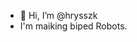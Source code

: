 - 👋 Hi, I’m @hrysszk
- I'm maiking biped Robots.

<!---
hrysszk/hrysszk is a ✨ special ✨ repository because its `README.md` (this file) appears on your GitHub profile.
You can click the Preview link to take a look at your changes.
--->
